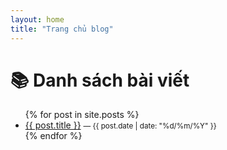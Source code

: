 ```yaml
---
layout: home
title: "Trang chủ blog"
---
```


# 📚 Danh sách bài viết

<ul>
  {% for post in site.posts %}
    <li>
      <a href="{{ post.url | relative_url }}">{{ post.title }}</a>
      <small>— {{ post.date | date: "%d/%m/%Y" }}</small>
    </li>
  {% endfor %}
</ul>
